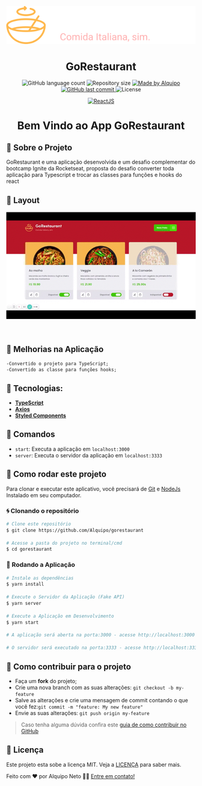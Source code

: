 <p align="center">
  <img  alt="GoRestaurant Logo" title="GoRestaurant" src=".github/readme/logo.svg" />
</p>

<h1 align="center">
GoRestaurant
</h1>

<p align="center">

  <img alt="GitHub language count" src="https://img.shields.io/github/languages/count/Alquipo/gorestaurant">

  <img alt="Repository size" src="https://img.shields.io/github/repo-size/Alquipo/gorestaurant">

  <a href="https://www.linkedin.com/in/alquiponeto/">
      <img alt="Made by Alquipo" src="https://img.shields.io/badge/made%20by-AlquipoNeto-blue">
  </a>

  <a href="https://github.com/Alquipo/gorestaurant/commits/master">
      <img alt="GitHub last commit" src="https://img.shields.io/github/last-commit/Alquipo/gorestaurant?color=blue">
  </a>

  <img alt="License" src="https://img.shields.io/badge/license-MIT-brightgreen?color=blue">

<p align="center">

  <a target="_blank" href="https://reactjs.org/">
    <img alt="ReactJS" src="https://img.shields.io/static/v1?color=blue&label=React&message=JS&?style=plastic&logo=React">
  </a>
</p>

<h1 align="center">
  Bem Vindo ao App GoRestaurant
</h1>

## 🚀 Sobre o Projeto

GoRestaurant e uma aplicação desenvolvida e um desafio complementar do bootcamp Ignite da Rocketseat, proposta do desafio converter toda aplicação para Typescript e trocar as classes para funções e hooks do react

## 🎨 Layout

<h4 align="center">
  <img alt="GoRestaurant Gif" title="GoRestaurant Gif" src=".github/readme/GoRestaurant.gif" width="700px" />
</h4>

<br/>

## :tada: Melhorias na Aplicação

    -Convertido o projeto para TypeScript;
    -Convertido as classe para funções hooks;

## 🔨 Tecnologias:

- **[TypeScript](https://www.typescriptlang.org/)**
- **[Axios](https://github.com/axios/axios)**
- **[Styled Components](https://styled-components.com/)**

## 🔎 Comandos

- `start`: Executa a aplicação em `localhost:3000`
- `server`: Executa o servidor da aplicação em `localhost:3333`

## 🚀 Como rodar este projeto

Para clonar e executar este aplicativo, você precisará de [Git](https://git-scm.com) e [NodeJs](https://nodejs.org/en/) Instalado em seu computador.

### 🌀 Clonando o repositório

```bash
# Clone este repositório
$ git clone https://github.com/Alquipo/gorestaurant

# Acesse a pasta do projeto no terminal/cmd
$ cd gorestaurant
```

### 🎲 Rodando a Aplicação

```bash
# Instale as dependências
$ yarn install

# Execute o Servidor da Aplicação (Fake API)
$ yarn server

# Execute a Aplicação em Desenvolvimento
$ yarn start

# A aplicação será aberta na porta:3000 - acesse http://localhost:3000

# O servidor será executado na porta:3333 - acesse http://localhost:3333

```

## 🤔 Como contribuir para o projeto

- Faça um **fork** do projeto;
- Crie uma nova branch com as suas alterações: `git checkout -b my-feature`
- Salve as alterações e crie uma mensagem de commit contando o que você fez:`git commit -m "feature: My new feature"`
- Envie as suas alterações: `git push origin my-feature`

> Caso tenha alguma dúvida confira este [guia de como contribuir no GitHub](https://github.com/firstcontributions/first-contributions)

## 📝 Licença

Este projeto esta sobe a licença MIT. Veja a [LICENÇA](https://opensource.org/licenses/MIT) para saber mais.

Feito com ❤️ por Alquipo Neto 👋🏽 [Entre em contato!](https://www.linkedin.com/in/alquiponeto/)
